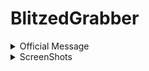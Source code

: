 # BlitzedGrabber

<details>
<summary> Official Message </summary>
Blitzed Grabber<br>
UI: Metro<br>
Price: Free Trial Until Fully Finished<br>

What is this?
Blitzed Grabber is the BEST Working "Recovery Tool" That will return all Passwords,PC Info, Cookies, Game Logins, Tokens, ETC

ScreenShots??

![](https://cdn.upload.systems/uploads/AJTuIhZY.png)
  <p style="text-align: center;"align="center">============================================================</p>
</details>

<details>
<summary> ScreenShots </summary>
  
![](https://cdn.discordapp.com/attachments/934893691200503888/936381214489739274/unknown.png)
<br>
![](https://cdn.discordapp.com/attachments/934893691200503888/936381450197037126/unknown.png)
<br>
![](https://cdn.discordapp.com/attachments/934893691200503888/936381502722277416/unknown.png)
<br>
![](https://cdn.discordapp.com/attachments/934893691200503888/936381548779958312/unknown.png)
<br>
![](https://cdn.discordapp.com/attachments/934893691200503888/936381578442063902/unknown.png)

</details>
